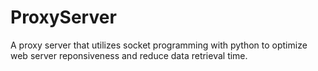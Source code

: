 # ProxyServer

A proxy server that utilizes socket programming with python to optimize web server reponsiveness and reduce data retrieval time.
